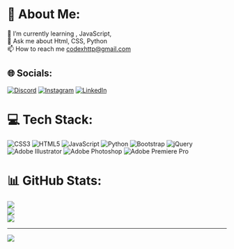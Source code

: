 # 💫 About Me:
🌱 I’m currently learning , JavaScript, <br>💬 Ask me about Html, CSS, Python <br>📫 How to reach me codexhttp@gmail.com<br>


## 🌐 Socials:
[![Discord](https://img.shields.io/badge/Discord-%237289DA.svg?logo=discord&logoColor=white)](https://discord.gg/discord.gg/bos) [![Instagram](https://img.shields.io/badge/Instagram-%23E4405F.svg?logo=Instagram&logoColor=white)](https://instagram.com/codex661) [![LinkedIn](https://img.shields.io/badge/LinkedIn-%230077B5.svg?logo=linkedin&logoColor=white)](https://linkedin.com/in/necatigunay) 

# 💻 Tech Stack:
![CSS3](https://img.shields.io/badge/css3-%231572B6.svg?style=for-the-badge&logo=css3&logoColor=white) ![HTML5](https://img.shields.io/badge/html5-%23E34F26.svg?style=for-the-badge&logo=html5&logoColor=white) ![JavaScript](https://img.shields.io/badge/javascript-%23323330.svg?style=for-the-badge&logo=javascript&logoColor=%23F7DF1E) ![Python](https://img.shields.io/badge/python-3670A0?style=for-the-badge&logo=python&logoColor=ffdd54) ![Bootstrap](https://img.shields.io/badge/bootstrap-%23563D7C.svg?style=for-the-badge&logo=bootstrap&logoColor=white) ![jQuery](https://img.shields.io/badge/jquery-%230769AD.svg?style=for-the-badge&logo=jquery&logoColor=white) ![Adobe Illustrator](https://img.shields.io/badge/adobeillustrator-%23FF9A00.svg?style=for-the-badge&logo=adobeillustrator&logoColor=white) ![Adobe Photoshop](https://img.shields.io/badge/adobephotoshop-%2331A8FF.svg?style=for-the-badge&logo=adobephotoshop&logoColor=white) ![Adobe Premiere Pro](https://img.shields.io/badge/Adobe%20Premiere%20Pro-9999FF.svg?style=for-the-badge&logo=Adobe%20Premiere%20Pro&logoColor=white)
# 📊 GitHub Stats:
![](https://github-readme-stats.vercel.app/api?username=CodexHTTP&theme=radical&hide_border=false&include_all_commits=false&count_private=false)<br/>
![](https://github-readme-streak-stats.herokuapp.com/?user=CodexHTTP&theme=radical&hide_border=false)<br/>
![](https://github-readme-stats.vercel.app/api/top-langs/?username=CodexHTTP&theme=radical&hide_border=false&include_all_commits=false&count_private=false&layout=compact)

---
[![](https://visitcount.itsvg.in/api?id=CodexHTTP&icon=0&color=0)](https://visitcount.itsvg.in)

<!-- Proudly created with GPRM ( https://gprm.itsvg.in ) -->
